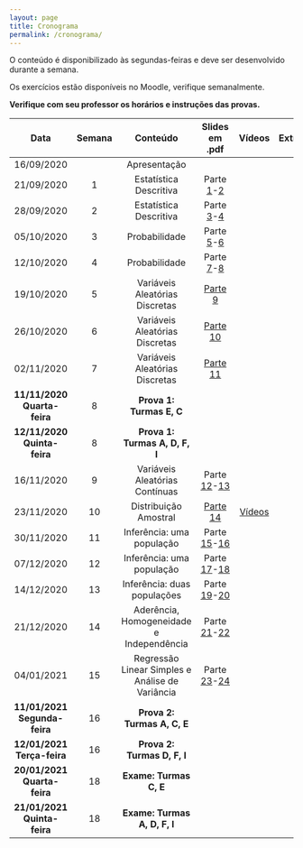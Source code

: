 ```yaml
---
layout: page
title: Cronograma
permalink: /cronograma/
---
```





O conteúdo é disponibilizado às segundas-feiras e deve ser desenvolvido durante a semana.

Os exercícios estão disponíveis no Moodle, verifique semanalmente.

**Verifique com seu professor os horários e instruções das provas.**

| Data          | Semana          | Conteúdo | Slides em .pdf   | Vídeos  | Extras | 
|:-------------:|:-------------:| :-------:| :-------:|:-------:|:-------:|
| 16/09/2020    |  |     Apresentação    |  |     |        |        |        |
| 21/09/2020    |   1       | Estatística Descritiva    |  Parte [1](http://me414-unicamp.github.io/aulas/slides/parte01/parte01.pdf)-[2](http://me414-unicamp.github.io/aulas/slides/parte02/parte02.pdf)| |
| 28/09/2020    |   2      | Estatística Descritiva    | Parte [3](http://me414-unicamp.github.io/aulas/slides/parte03/parte03.pdf)-[4](http://me414-unicamp.github.io/aulas/slides/parte04/parte04.pdf)| |
| 05/10/2020    |   3       | Probabilidade    | Parte [5](http://me414-unicamp.github.io/aulas/slides/parte05/parte05.pdf)-[6](http://me414-unicamp.github.io/aulas/slides/parte06/parte06.pdf)   |  |
| 12/10/2020    |   4     | Probabilidade      |Parte [7](http://me414-unicamp.github.io/aulas/slides/parte07/parte07.pdf)-[8](http://me414-unicamp.github.io/aulas/slides/parte08/parte08.pdf)  | |
| 19/10/2020   |   5       | Variáveis Aleatórias Discretas    | [Parte 9](http://me414-unicamp.github.io/aulas/slides/parte09/parte09.pdf)   |  |
| 26/10/2020   |   6      |Variáveis Aleatórias Discretas     | [Parte 10](http://me414-unicamp.github.io/aulas/slides/parte10/parte10.pdf)    | |
| 02/11/2020    |   7       |Variáveis Aleatórias Discretas    |  [Parte 11](http://me414-unicamp.github.io/aulas/slides/parte11/parte11.pdf) |  |
| **11/11/2020 Quarta-feira**   |   8           |  **Prova 1: Turmas E, C** |       |
| **12/11/2020 Quinta-feira**   |   8           |  **Prova 1: Turmas A, D, F, I** |       |
| 16/11/2020    |   9       | Variáveis Aleatórias Contínuas    | Parte [12](http://me414-unicamp.github.io/aulas/slides/parte12/parte12.pdf)-[13](http://me414-unicamp.github.io/aulas/slides/parte13/parte13.pdf)   |      |
| 23/11/2020    |  10       | Distribuição Amostral     |  [Parte 14](http://me414-unicamp.github.io/aulas/slides/parte14/parte14.pdf)    | [Vídeos](https://drive.google.com/drive/folders/1r5CXL-KnQ0aIkfprFl1IsJtqs-8zh7EC?usp=sharing)
| 30/11/2020   |  11   | Inferência: uma população     |   Parte [15](http://me414-unicamp.github.io/aulas/slides/parte15/parte15.pdf)-[16](http://me414-unicamp.github.io/aulas/slides/parte16/parte16.pdf)      | 
| 07/12/2020    |  12    | Inferência: uma população    |   Parte [17](http://me414-unicamp.github.io/aulas/slides/parte17/parte17.pdf)-[18](http://me414-unicamp.github.io/aulas/slides/parte18/parte18.pdf) |
| 14/12/2020    |  13   | Inferência: duas populações     | Parte [19](http://me414-unicamp.github.io/aulas/slides/parte19/parte19.pdf)-[20](http://me414-unicamp.github.io/aulas/slides/parte20/parte20.pdf)   | 
| 21/12/2020   | 14 | Aderência, Homogeneidade e Independência | Parte [21](http://me414-unicamp.github.io/aulas/slides/parte21/parte21.pdf)-[22](http://me414-unicamp.github.io/aulas/slides/parte22/parte22.pdf)        |    | 
| 04/01/2021    |  15 | Regressão Linear Simples e Análise de Variância | Parte [23](http://me414-unicamp.github.io/aulas/slides/parte23/parte23.pdf)-[24](http://me414-unicamp.github.io/aulas/slides/parte24/parte24.pdf)           |    | 
| **11/01/2021 Segunda-feira**   | 16 | **Prova 2: Turmas A, C, E**   |    | 
| **12/01/2021 Terça-feira**   | 16 | **Prova 2: Turmas D, F, I**   |    | 
| **20/01/2021 Quarta-feira** | 18 | **Exame: Turmas C, E**|
| **21/01/2021 Quinta-feira** |  18 | **Exame: Turmas A, D, F, I**|


